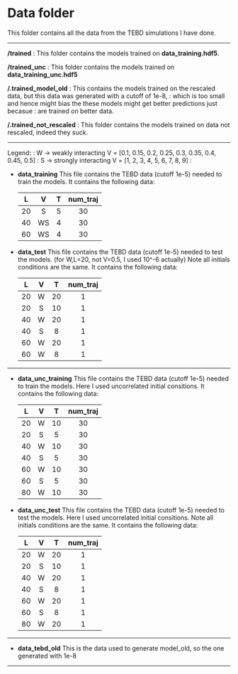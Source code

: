 # Data folder
This folder contains all the data from the TEBD simulations I have done.

---

**/trained**
: This folder contains the models trained on **data_training.hdf5**.
<br/>

**/trained_unc**
: This folder contains the models trained on **data_training_unc.hdf5**
<br/>


**/.trained_model_old**
: This contains the models trained on the rescaled data, but this data was generated with a cutoff of 1e-8, 
: which is too small and hence might bias the these models might get better predictions just becasue
: are trained on better data.
<br/>
    
**/.trained_not_rescaled**
: This folder contains the models trained on data not rescaled, indeed they suck.
<br/>

---

Legend:
: W &rarr; weakly interacting   V = [0.1, 0.15, 0.2, 0.25, 0.3, 0.35, 0.4, 0.45, 0.5]
: S &rarr; strongly interacting V = [1, 2, 3, 4, 5, 6, 7, 8, 9]
: 
<br/>

- **data_training**
This file contains the TEBD data (cutoff 1e-5) needed to train the models.
It contains the following data:

	| L  | V   | T  | num_traj |
	|:--:|:---:|:--:|:--------:|
	| 20 | S   |  5 |   30     |
	| 40 | WS  |  4 |   30     |
	| 60 | WS  |  4 |   30     |


- **data_test**
This file contains the TEBD data (cutoff 1e-5) needed to test the models.
(for W,L=20, not V=0.5, I used 10^-6 actually)
Note all initials conditions are the same.
It contains the following data:

	| L  | V   | T  | num_traj |
	|:--:|:---:|:--:|:--------:|
	| 20 |  W  | 20 |    1     |
	| 20 |  S  | 10 |    1     |
	| 40 |  W  | 20 |    1     |
	| 40 |  S  |  8 |    1     |
	| 60 |  W  | 20 |    1     |
	| 60 |  W  |  8 |    1     |

---

- **data_unc_training**
This file contains the TEBD data (cutoff 1e-5) needed to train the models.
Here I used uncorrelated initial consitions.
It contains the following data:

	| L  | V   | T  | num_traj |
	|:--:|:---:|:--:|:--------:|
	| 20 | W   | 10 |   30     |
	| 20 | S   |  5 |   30     |
	| 40 | W   | 10 |   30     |
	| 40 | S   |  5 |   30     |
	| 60 | W   | 10 |   30     |
	| 60 | S   |  5 |   30     |
	| 80 | W   | 10 |   30     |


- **data_unc_test**
This file contains the TEBD data (cutoff 1e-5) needed to test the models.
Here I used uncorrelated initial consitions.
Note all initials conditions are the same.
It contains the following data:

	| L  | V   | T  | num_traj |
	|:--:|:---:|:--:|:--------:|
	| 20 | W   | 20 |    1     |
	| 20 | S   | 10 |    1     |
	| 40 | W   | 20 |    1     |
	| 40 | S   |  8 |    1     |
	| 60 | W   | 20 |    1     |
	| 60 | S   |  8 |    1     |
	| 80 | W   | 20 |    1     |

---

- **data_tebd_old**
This is the data used to generate model_old, so the one generated with 1e-8

----

